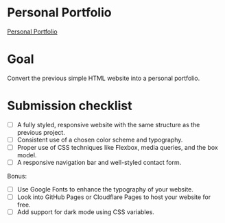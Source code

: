 # Personal Portfolio
[Personal Portfolio](https://roadmap.sh/projects/portfolio-website)
# Goal
Convert the previous simple HTML website into a personal portfolio.

# Submission checklist
- [ ] A fully styled, responsive website with the same structure as the previous project.
- [ ] Consistent use of a chosen color scheme and typography.
- [ ] Proper use of CSS techniques like Flexbox, media queries, and the box model.
- [ ] A responsive navigation bar and well-styled contact form.

Bonus:
- [ ] Use Google Fonts to enhance the typography of your website.
- [ ] Look into GitHub Pages or Cloudflare Pages to host your website for free.
- [ ] Add support for dark mode using CSS variables.
